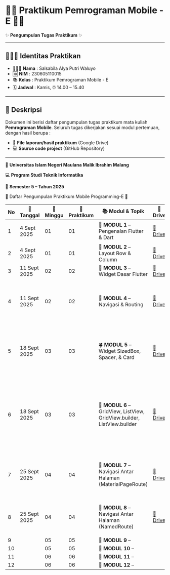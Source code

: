 # 🧸🎀 Praktikum Pemrograman Mobile - E 🍰🍓

✨ **Pengumpulan Tugas Praktikum** ✨

---

## 👩🏻‍💻 Identitas Praktikan

* 👩🏻‍💻 **Nama** : Salsabila Alya Putri Waluyo
* 🆔 **NIM** : 230605110015
* 📚 **Kelas** : Praktikum Pemrograman Mobile - E
* 🗓️ **Jadwal** : Kamis, ⏰ 14.00 – 15.40

---

## 📖 Deskripsi

Dokumen ini berisi daftar pengumpulan tugas praktikum mata kuliah **Pemrograman Mobile**.
Seluruh tugas dikerjakan sesuai modul pertemuan, dengan hasil berupa :

* 📂 **File laporan/hasil praktikum** (Google Drive)
* 💻 **Source code project** (GitHub Repository)

---

🌸 **Universitas Islam Negeri Maulana Malik Ibrahim Malang**

💻 **Program Studi Teknik Informatika**

📅 **Semester 5 – Tahun 2025**


🌸 Daftar Pengumpulan Praktikum Mobile Programming-E 🌸

| No | 📅 Tanggal   | 📖 Minggu | 🔖 Praktikum | 📚 Modul & Topik                                                        | 📂 Drive                                                                                          | 💻 GitHub                                                                                                                                                                                                                                                                                                                                                               |
| -- | ------------ | --------- | ------------ | ----------------------------------------------------------------------- | ------------------------------------------------------------------------------------------------- | ----------------------------------------------------------------------------------------------------------------------------------------------------------------------------------------------------------------------------------------------------------------------------------------------------------------------------------------------------------------------- |
| 1  | 4 Sept 2025  | 01        | 01           | 🌱 **MODUL 1** – Pengenalan Flutter & Dart                              | [📂 Drive](https://drive.google.com/file/d/1awuJkEVPECZQR3Obslwevs58WBeJDLZF/view?usp=sharing)    | [💻 Introduction Flutter](https://github.com/SalsabilaAlya26/mobile-programming-practicum-pertemuan-1-modul-1-)                                                                                                                                                                                                                                                         |
| 2  | 4 Sept 2025  | 01        | 01           | 🌸 **MODUL 2** – Layout Row & Column                                    | [📂 Drive](https://drive.google.com/file/d/1B_EmaTQ-n8b961bV-kaM3ZucGRN5Bz3W/view?usp=sharing)    | [💻 Row and Column](https://github.com/SalsabilaAlya26/mobile-programming-practicum-pertemuan-1-modul-2.git)                                                                                                                                                                                                                                                            |
| 3  | 11 Sept 2025 | 02        | 02           | 🌼 **MODUL 3** – Widget Dasar Flutter                                   | [📂 Drive](https://drive.google.com/file/d/1sNAgPhvgKRwecy9z8d53I_0gQ7jGEPMN/view?usp=drive_link) | [💻 Alignment](https://github.com/SalsabilaAlya26/mobile-programming-practicum-pertemuan-2-modul-1.git)                                                                                                                                                                                                                                                                 |
| 4  | 11 Sept 2025 | 02        | 02           | 🌷 **MODUL 4** – Navigasi & Routing                                     | [📂 Drive](https://drive.google.com/file/d/1nvxgbSvFUk3QNZMSchW-m_drj28Y_oRC/view?usp=sharing)    | [💻 Demo Flexible](https://github.com/SalsabilaAlya26/demo_flexible.git)<br>[💻 Expanded](https://github.com/SalsabilaAlya26/expanded.git)<br>[💻 Tugas Pemutar Musik](https://github.com/SalsabilaAlya26/mobile-programming-practicum-pertemuan-2-modul-2.git)                                                                                                         |
| 5  | 18 Sept 2025 | 03        | 03           | 🍀 **MODUL 5** – Widget SizedBox, Spacer, & Card                        | [📂 Drive](https://drive.google.com/file/d/1va4am4MdsnSbFexuCqVqiea9azBf9tXT/view?usp=sharing)    | [💻 Demo SizedBox](https://github.com/SalsabilaAlya26/demo.sizedbox.git)<br>[💻 Demo Card](https://github.com/SalsabilaAlya26/demo_card.git)<br>[💻 Tugas Pemutar Musik](https://github.com/SalsabilaAlya26/mobile-programming-practicum-pertemuan-3-modul-1.git)                                                                                                       |
| 6  | 18 Sept 2025 | 03        | 03           | 🌻 **MODUL 6** – GridView, ListView, GridView.builder, ListView.builder | [📂 Drive](https://drive.google.com/file/d/1o6txcDuknyopv8NkYoDLJrGX2BAiH3DM/view?usp=sharing)    | [💻 Demo GridView](https://github.com/SalsabilaAlya26/demo_gridview.git)<br>[💻 Demo ListView](https://github.com/SalsabilaAlya26/demo_listview.git)<br>[💻 Demo GridView Builder](https://github.com/SalsabilaAlya26/demo_gridview_builder.git)<br>[💻 Demo ListView Builder](https://github.com/SalsabilaAlya26/mobile-programming-practicum-pertemuan-3-modul-2.git) |
| 7  | 25 Sept 2025 | 04        | 04           | 🌹 **MODUL 7** – Navigasi Antar Halaman (MaterialPageRoute)             | [📂 Drive](https://drive.google.com/file/d/1fUfVPDAJFL0TxQfaA7tiVS88lEWvjZmg/view?usp=sharing)    | [💻 Demo PageRoute](https://github.com/SalsabilaAlya26/demo.navigasi.pageroute.git)<br>[💻 Demo Navigasi](https://github.com/SalsabilaAlya26/demo_navigasi_tugas2.git)<br>[💻 Tugas Navigasi](https://github.com/SalsabilaAlya26/mobile-programming-practicum-pertemuan-4-modul-1.git)                                                                                  |
| 8  | 25 Sept 2025 | 04        | 04           | 💮 **MODUL 8** – Navigasi Antar Halaman (NamedRoute)                    | [📂 Drive](https://drive.google.com/file/d/1qAvx7y4fMUTT9QPArb3QUxyoNrcfwIBB/view?usp=sharing)    | [💻 Demo NamedRoute](https://github.com/SalsabilaAlya26/demo.navigasi.namedroute.git)<br>[💻 Tugas Navigasi Argumen](https://github.com/SalsabilaAlya26/navigasi.argumen.git)                                                                                                                                                                                           |
| 9  |   | 05        | 05           | 🪻 **MODUL 9** –                    |                                                                                                   |                                                                                                                                                                                                                                                                                                                                                                         |
| 10 |   | 05        | 05           | 🌼 **MODUL 10** –      |                                                                                                   |                                                                                                                                                                                                                                                                                                                                                                         |
| 11 | | 06        | 06           | 🌸 **MODUL 11** –              |                                                                                                   |                                                                                                                                                                                                                                                                                                                                                                         |
| 12 |   | 06        | 06           | 🌹 **MODUL 12** –      |                                                                                                   |                                                                                                                                                                                                                                                                                                                                                                         |




